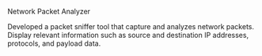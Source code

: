 Network Packet Analyzer

Developed a packet sniffer tool that capture and analyzes network packets. Display relevant information such as source and destination IP addresses, protocols, and payload data.
